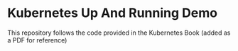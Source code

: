 # Kubernetes Up And Running Demo

This repository follows the code provided in the Kubernetes Book (added as a PDF for reference)
